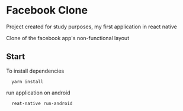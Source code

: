 # Facebook Clone

Project created for study purposes, my first application in react native

Clone of the facebook app's non-functional layout

## Start

To install dependencies

```shell
  yarn install

```

run application on android

```shell
  reat-native run-android
```
